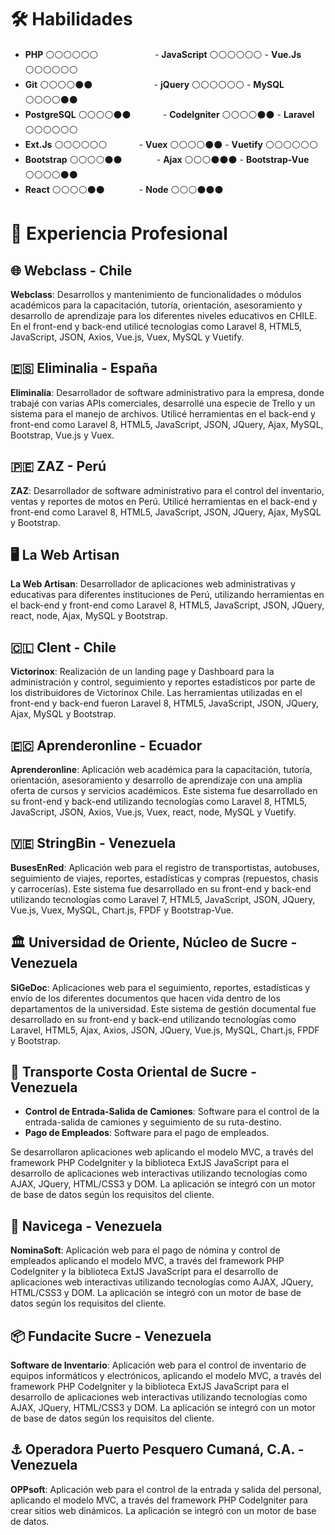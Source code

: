 # 🛠️ Habilidades

- **PHP** ⚪⚪⚪⚪⚪⚪        &nbsp;&nbsp;&nbsp;&nbsp;&nbsp;&nbsp;&nbsp;&nbsp;&nbsp;&nbsp;&nbsp;&nbsp;&nbsp;&nbsp;&nbsp;&nbsp;&nbsp;&nbsp;&nbsp;&nbsp;&nbsp;    - **JavaScript** ⚪⚪⚪⚪⚪⚪   - **Vue.Js** ⚪⚪⚪⚪⚪⚪
- **Git** ⚪⚪⚪⚪⚫⚫        &nbsp;&nbsp;&nbsp;&nbsp;&nbsp;&nbsp;&nbsp;&nbsp;&nbsp;&nbsp;&nbsp;&nbsp;&nbsp;&nbsp;&nbsp;&nbsp;&nbsp;&nbsp;&nbsp;&nbsp;&nbsp;&nbsp;&nbsp;&nbsp;- **jQuery** ⚪⚪⚪⚪⚪⚪       - **MySQL** ⚪⚪⚪⚪⚫⚫
- **PostgreSQL** ⚪⚪⚪⚪⚫⚫ &nbsp;&nbsp;&nbsp;&nbsp;&nbsp;&nbsp;&nbsp;&nbsp;&nbsp;&nbsp;&nbsp;&nbsp;- **CodeIgniter** ⚪⚪⚪⚪⚫⚫  - **Laravel** ⚪⚪⚪⚪⚪⚪
- **Ext.Js** ⚪⚪⚪⚪⚪⚪     &nbsp;&nbsp;&nbsp;&nbsp;&nbsp;&nbsp;&nbsp;&nbsp;&nbsp;&nbsp;&nbsp;&nbsp;- **Vuex** ⚪⚪⚪⚪⚫⚫         - **Vuetify** ⚪⚪⚪⚪⚪⚪
- **Bootstrap** ⚪⚪⚪⚪⚫⚫  &nbsp;&nbsp;&nbsp;&nbsp;&nbsp;&nbsp;&nbsp;&nbsp;&nbsp;&nbsp;&nbsp;&nbsp;  - **Ajax** ⚪⚪⚪⚫⚫⚫         - **Bootstrap-Vue** ⚪⚪⚪⚪⚫⚫
- **React** ⚪⚪⚪⚪⚫⚫      &nbsp;&nbsp;&nbsp;&nbsp;&nbsp;&nbsp;&nbsp;&nbsp;&nbsp;&nbsp;&nbsp;&nbsp; - **Node** ⚪⚪⚪⚫⚫⚫



# 💼 Experiencia Profesional

## 🌐 Webclass - Chile 
**Webclass**: Desarrollos y mantenimiento de funcionalidades o módulos académicos para la capacitación, tutoría, orientación, asesoramiento y desarrollo de aprendizaje para los diferentes niveles educativos en CHILE. En el front-end y back-end utilicé tecnologías como Laravel 8, HTML5, JavaScript, JSON, Axios, Vue.js, Vuex, MySQL y Vuetify.

## 🇪🇸 Eliminalia - España
**Eliminalia**: Desarrollador de software administrativo para la empresa, donde trabajé con varias APIs comerciales, desarrollé una especie de Trello y un sistema para el manejo de archivos. Utilicé herramientas en el back-end y front-end como Laravel 8, HTML5, JavaScript, JSON, JQuery, Ajax, MySQL, Bootstrap, Vue.js y Vuex.

## 🇵🇪 ZAZ - Perú
**ZAZ**: Desarrollador de software administrativo para el control del inventario, ventas y reportes de motos en Perú. Utilicé herramientas en el back-end y front-end como Laravel 8, HTML5, JavaScript, JSON, JQuery, Ajax, MySQL y Bootstrap.

## 🖥️ La Web Artisan
**La Web Artisan**: Desarrollador de aplicaciones web administrativas y educativas para diferentes instituciones de Perú, utilizando herramientas en el back-end y front-end como Laravel 8, HTML5, JavaScript, JSON, JQuery, react, node, Ajax, MySQL y Bootstrap.

## 🇨🇱 Clent - Chile
**Victorinox**: Realización de un landing page y Dashboard para la administración y control, seguimiento y reportes estadísticos por parte de los distribuidores de Victorinox Chile. Las herramientas utilizadas en el front-end y back-end fueron Laravel 8, HTML5, JavaScript, JSON, JQuery, Ajax, MySQL y Bootstrap.

## 🇪🇨 Aprenderonline - Ecuador
**Aprenderonline**: Aplicación web académica para la capacitación, tutoría, orientación, asesoramiento y desarrollo de aprendizaje con una amplia oferta de cursos y servicios académicos. Este sistema fue desarrollado en su front-end y back-end utilizando tecnologías como Laravel 8, HTML5, JavaScript, JSON, Axios, Vue.js, Vuex, react, node, MySQL y Vuetify.

## 🇻🇪 StringBin - Venezuela
**BusesEnRed**: Aplicación web para el registro de transportistas, autobuses, seguimiento de viajes, reportes, estadísticas y compras (repuestos, chasis y carrocerías). Este sistema fue desarrollado en su front-end y back-end utilizando tecnologías como Laravel 7, HTML5, JavaScript, JSON, JQuery, Vue.js, Vuex, MySQL, Chart.js, FPDF y Bootstrap-Vue.

## 🏛️ Universidad de Oriente, Núcleo de Sucre - Venezuela
**SiGeDoc**: Aplicaciones web para el seguimiento, reportes, estadísticas y envío de los diferentes documentos que hacen vida dentro de los departamentos de la universidad. Este sistema de gestión documental fue desarrollado en su front-end y back-end utilizando tecnologías como Laravel, HTML5, Ajax, Axios, JSON, JQuery, Vue.js, MySQL, Chart.js, FPDF y Bootstrap.

## 🚛 Transporte Costa Oriental de Sucre - Venezuela
- **Control de Entrada-Salida de Camiones**: Software para el control de la entrada-salida de camiones y seguimiento de su ruta-destino.
- **Pago de Empleados**: Software para el pago de empleados.
  
Se desarrollaron aplicaciones web aplicando el modelo MVC, a través del framework PHP CodeIgniter y la biblioteca ExtJS JavaScript para el desarrollo de aplicaciones web interactivas utilizando tecnologías como AJAX, JQuery, HTML/CSS3 y DOM. La aplicación se integró con un motor de base de datos según los requisitos del cliente.

## 📝 Navicega - Venezuela
**NominaSoft**: Aplicación web para el pago de nómina y control de empleados aplicando el modelo MVC, a través del framework PHP CodeIgniter y la biblioteca ExtJS JavaScript para el desarrollo de aplicaciones web interactivas utilizando tecnologías como AJAX, JQuery, HTML/CSS3 y DOM. La aplicación se integró con un motor de base de datos según los requisitos del cliente.

## 📦 Fundacite Sucre - Venezuela
**Software de Inventario**: Aplicación web para el control de inventario de equipos informáticos y electrónicos, aplicando el modelo MVC, a través del framework PHP CodeIgniter y la biblioteca ExtJS JavaScript para el desarrollo de aplicaciones web interactivas utilizando tecnologías como AJAX, JQuery, HTML/CSS3 y DOM. La aplicación se integró con un motor de base de datos según los requisitos del cliente.

## ⚓ Operadora Puerto Pesquero Cumaná, C.A. - Venezuela
**OPPsoft**: Aplicación web para el control de la entrada y salida del personal, aplicando el modelo MVC, a través del framework PHP CodeIgniter para crear sitios web dinámicos. La aplicación se integró con un motor de base de datos.
